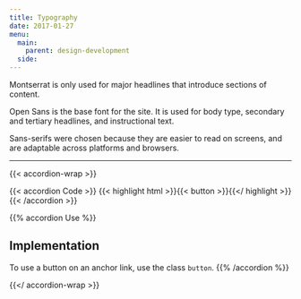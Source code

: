 ```yaml
---
title: Typography
date: 2017-01-27
menu:
  main:
    parent: design-development
  side:
---
```


Montserrat is only used for major headlines that introduce sections of content. 

Open Sans is the base font for the site. It is used for body type, secondary and tertiary headlines, and instructional text.

Sans-serifs were chosen because they are easier to read on screens, and are adaptable across platforms and browsers.

---

{{< accordion-wrap >}}

{{< accordion Code >}}
  {{< highlight html >}}{{< button >}}{{</ highlight >}}
{{< /accordion >}}

{{% accordion Use %}}
## Implementation
To use a button on an anchor link, use the class `button`.
{{% /accordion %}}

{{</ accordion-wrap >}}
